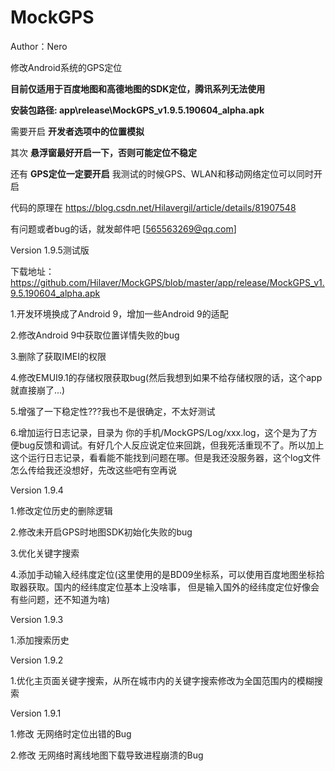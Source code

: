 # MockGPS

Author：Nero

修改Android系统的GPS定位

__目前仅适用于百度地图和高德地图的SDK定位，腾讯系列无法使用__

__安装包路径: app\release\MockGPS_v1.9.5.190604_alpha.apk__

需要开启 __开发者选项中的位置模拟__

其次 __悬浮窗最好开启一下，否则可能定位不稳定__

还有 __GPS定位一定要开启__  我测试的时候GPS、WLAN和移动网络定位可以同时开启

代码的原理在 https://blog.csdn.net/Hilavergil/article/details/81907548

有问题或者bug的话，就发邮件吧 [565563269@qq.com]

Version 1.9.5测试版
  
  下载地址：https://github.com/Hilaver/MockGPS/blob/master/app/release/MockGPS_v1.9.5.190604_alpha.apk

  1.开发环境换成了Android 9，增加一些Android 9的适配
  
  2.修改Android 9中获取位置详情失败的bug
  
  3.删除了获取IMEI的权限
  
  4.修改EMUI9.1的存储权限获取bug(然后我想到如果不给存储权限的话，这个app就直接崩了...)
  
  5.增强了一下稳定性???我也不是很确定，不太好测试
  
  6.增加运行日志记录，目录为 你的手机/MockGPS/Log/xxx.log，这个是为了方便bug反馈和调试。有好几个人反应说定位来回跳，但我死活重现不了。所以加上这个运行日志记录，看看能不能找到问题在哪。但是我还没服务器，这个log文件怎么传给我还没想好，先改这些吧有空再说

Version 1.9.4

  1.修改定位历史的删除逻辑
  
  2.修改未开启GPS时地图SDK初始化失败的bug
  
  3.优化关键字搜索
  
  4.添加手动输入经纬度定位(这里使用的是BD09坐标系，可以使用百度地图坐标拾取器获取。国内的经纬度定位基本上没啥事，
    但是输入国外的经纬度定位好像会有些问题，还不知道为啥)

Version 1.9.3

  1.添加搜索历史

Version 1.9.2

  1.优化主页面关键字搜索，从所在城市内的关键字搜索修改为全国范围内的模糊搜索

Version 1.9.1
  
  1.修改 无网络时定位出错的Bug
  
  2.修改 无网络时离线地图下载导致进程崩溃的Bug
  

